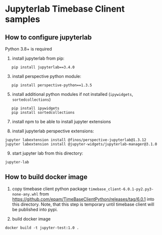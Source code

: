 # Jupyterlab Timebase Clinent samples

## How to configure jupyterlab

Python 3.8+ is required

1) install jupyterlab from pip:
```
   pip install jupyterlab==3.4.0
```

3) install perspective python module:
```
   pip install perspective-python==1.3.5
```

5) install additional python modules if not installed (`ipywidgets`, `sortedcollections`)
```
   pip install ipywidgets
   pip install sortedcollections
```

7) install npm to be able to install jupyter extensions

8) install jupyterlab perspective extensions:
```
jupyter labextension install @finos/perspective-jupyterlab@1.3.12
jupyter labextension install @jupyter-widgets/jupyterlab-manager@3.1.0
```

9) start jupyter lab from this directory:
```
jupyter-lab
```

## How to build docker image

1) copy timebase client python package `timebase_client-6.0.1-py2.py3-none-any.whl`
from https://github.com/epam/TimeBaseClientPython/releases/tag/6.0.1 into this directory.
Note, that this step is temporary until timebase client will be published into pypi.

2) build docker image
```
docker build -t jupyter-test:1.0 .
```
